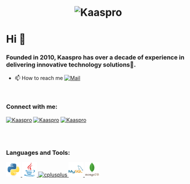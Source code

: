 <h1 align="center">
    <img src="https://beyondexclamation.com/wp-content/uploads/2019/08/Kaaspro.jpg" alt="Kaaspro" />
  </h1>
  <h1>Hi 👋</h1>
  <h3>Founded in 2010, Kaaspro has over a decade of experience in delivering innovative technology solutions🌟.</h3>
  
  - 📫 How to reach me [![Mail](https://img.shields.io/badge/email-EA4335?style=for-the-badge&logo=Gmail&logoColor=white)](mailto:info@kaaspro.com)
  
  <br>
  
  <h3 align="left">Connect with me:</h3>
  <p align="left">
    <a href="https://www.linkedin.com/company/106392299/admin/dashboard/" target="blank"><img align="center"
        src="https://raw.githubusercontent.com/rahuldkjain/github-profile-readme-generator/master/src/images/icons/Social/linked-in-alt.svg"
        alt="Kaaspro" height="30" width="40" /></a>
    <a href="https://x.com/kaaspro" target="blank"><img align="center"
        src="https://deadline.com/wp-content/uploads/2023/07/x-twitter-handle.jpg?w=681&h=383&crop=1"
        alt="Kaaspro" height="30" width="40" /></a>
    <a href="https://www.youtube.com/@Kaaspro-Inc" target="blank"><img align="center"
        src="https://1.bp.blogspot.com/-zaoiLHspoKI/XeI_0uFAeCI/AAAAAAAAF38/CyHgdY8bdOQ7d979yOJ0voSIA8b5bAF2wCLcBGAsYHQ/s1600/Youtube-Icon-2000x2000.png"
        alt="Kaaspro" height="30" width="40" /></a>
  </p>
  
  <br>


  <br>
  
  <h3 align="left">Languages and Tools:</h3>
  <p align="left">
      <a href="https://www.python.org" target="_blank" rel="noreferrer"> <img
        src="https://raw.githubusercontent.com/devicons/devicon/master/icons/python/python-original.svg" alt="python"
        width="40" height="40" /> </a>
      <a href="https://www.java.com" target="_blank" rel="noreferrer"> <img
        src="https://raw.githubusercontent.com/devicons/devicon/master/icons/java/java-original.svg" alt="java" width="40"
        height="40" /> </a>
      <a href="https://javascript.info/" target="_blank" rel="noreferrer"> <img
        src="https://static.vecteezy.com/system/resources/previews/027/127/463/original/javascript-logo-javascript-icon-transparent-free-png.png"
        alt="cplusplus" width="40" height="40"/> </a>
      <a href="https://www.mysql.com/" target="_blank" rel="noreferrer"> <img
        src="https://raw.githubusercontent.com/devicons/devicon/master/icons/mysql/mysql-original-wordmark.svg"
        alt="mysql" width="40" height="40" /> </a>
    <a href="https://www.mongodb.com/" target="_blank" rel="noreferrer"> <img src="https://raw.githubusercontent.com/devicons/devicon/master/icons/mongodb/mongodb-original-wordmark.svg" alt="mongodb" width="40" height="40"/> </a>
     </p>
      
  <br>
